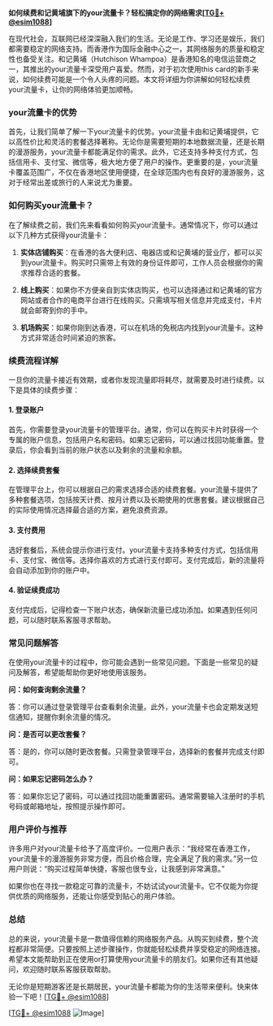 **如何续费和记黄埔旗下的your流量卡？轻松搞定你的网络需求[[TG💪+ @esim1088](https://t.me/s/esim1088)]**

在现代社会，互联网已经深深融入我们的生活。无论是工作、学习还是娱乐，我们都需要稳定的网络支持。而香港作为国际金融中心之一，其网络服务的质量和稳定性也备受关注。和记黄埔（Hutchison Whampoa）是香港知名的电信运营商之一，其推出的your流量卡深受用户喜爱。然而，对于初次使用this card的新手来说，如何续费可能是一个令人头疼的问题。本文将详细为你讲解如何轻松续费your流量卡，让你的网络体验更加顺畅。

### your流量卡的优势

首先，让我们简单了解一下your流量卡的优势。your流量卡由和记黄埔提供，它以高性价比和灵活的套餐选择著称。无论你是需要短期的本地数据流量，还是长期的漫游服务，your流量卡都能满足你的需求。此外，它还支持多种支付方式，包括信用卡、支付宝、微信等，极大地方便了用户的操作。更重要的是，your流量卡覆盖范围广，不仅在香港地区使用便捷，在全球范围内也有良好的漫游服务，这对于经常出差或旅行的人来说尤为重要。

### 如何购买your流量卡？

在了解续费之前，我们先来看看如何购买your流量卡。通常情况下，你可以通过以下几种方式获得your流量卡：

1. **实体店铺购买**：在香港的各大便利店、电器店或和记黄埔的营业厅，都可以买到your流量卡。购买时只需带上有效的身份证件即可，工作人员会根据你的需求推荐合适的套餐。

2. **线上购买**：如果你不方便亲自到实体店购买，也可以选择通过和记黄埔的官方网站或者合作的电商平台进行在线购买。只需填写相关信息并完成支付，卡片就会邮寄到你的手中。

3. **机场购买**：如果你刚到达香港，可以在机场的免税店内找到your流量卡。这种方式非常适合时间紧迫的旅客。

### 续费流程详解

一旦你的流量卡接近有效期，或者你发现流量即将耗尽，就需要及时进行续费。以下是具体的续费步骤：

#### 1. 登录账户

首先，你需要登录your流量卡的管理平台。通常，你可以在购买卡片时获得一个专属的账户信息，包括用户名和密码。如果忘记密码，可以通过找回功能重置。登录后，你会看到当前的账户状态以及剩余的流量和余额。

#### 2. 选择续费套餐

在管理平台上，你可以根据自己的需求选择合适的续费套餐。your流量卡提供了多种套餐选项，包括按天计费、按月计费以及长期使用的优惠套餐。建议根据自己的实际使用情况选择最合适的方案，避免浪费资源。

#### 3. 支付费用

选好套餐后，系统会提示你进行支付。your流量卡支持多种支付方式，包括信用卡、支付宝、微信等。选择你喜欢的方式进行支付即可。支付完成后，新的流量将会自动添加到你的账户中。

#### 4. 验证续费成功

支付完成后，记得检查一下账户状态，确保新流量已成功添加。如果遇到任何问题，可以随时联系客服寻求帮助。

### 常见问题解答

在使用your流量卡的过程中，你可能会遇到一些常见问题。下面是一些常见的疑问及解答，希望能帮助你更好地使用该服务。

**问：如何查询剩余流量？**

答：你可以通过登录管理平台查看剩余流量。此外，your流量卡也会定期发送短信通知，提醒你剩余流量的情况。

**问：是否可以更改套餐？**

答：是的，你可以随时更改套餐。只需登录管理平台，选择新的套餐并完成支付即可。

**问：如果忘记密码怎么办？**

答：如果你忘记了密码，可以通过找回功能重置密码。通常需要输入注册时的手机号码或邮箱地址，按照提示操作即可。

### 用户评价与推荐

许多用户对your流量卡给予了高度评价。一位用户表示：“我经常在香港工作，your流量卡的漫游服务非常方便，而且价格合理，完全满足了我的需求。”另一位用户则说：“购买过程简单快捷，客服也很专业，让我感到非常满意。”

如果你也在寻找一款稳定可靠的流量卡，不妨试试your流量卡。它不仅能为你提供优质的网络服务，还能让你感受到贴心的用户体验。

### 总结

总的来说，your流量卡是一款值得信赖的网络服务产品。从购买到续费，整个流程都非常简便。只要按照上述步骤操作，你就能轻松续费并享受稳定的网络连接。希望本文能帮助到正在使用or打算使用your流量卡的朋友们。如果你还有其他疑问，欢迎随时联系客服获取帮助。

无论你是短期游客还是长期居民，your流量卡都能为你的生活带来便利。快来体验一下吧！[[TG💪+ @esim1088](https://t.me/s/esim1088)] 

[[TG💪+ @esim1088](https://t.me/s/esim1088) ![Image](https://i.postimg.cc/4NQfJmqS/Snipaste-2025-05-13-00-14-12.png)]